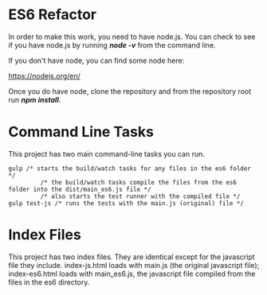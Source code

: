 # ES6 Refactor

In order to make this work, you need to have node.js. You can check to see if you have node.js by running ***node -v*** from the command line.


If you don't have node, you can find some node here:

https://nodejs.org/en/



Once you do have node, clone the repository and from the repository root run ***npm install***. 


# Command Line Tasks
This project has two main command-line tasks you can run. 

```
gulp /* starts the build/watch tasks for any files in the es6 folder */
		 /* the build/watch tasks compile the files from the es6 folder into the dist/main_es6.js file */
		 /* also starts the test runner with the compiled file */
gulp test-js /* runs the tests with the main.js (original) file */

```

# Index Files

This project has two index files. They are identical except for the javascript file they include. index-js.html loads with main.js (the original javascript file); index-es6.html loads with main_es6.js, the javascript file compiled from the files in the es6 directory. 
